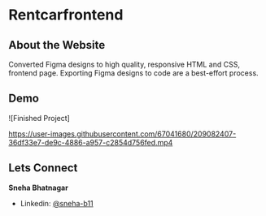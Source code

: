 # Rentcarfrontend

## About the Website
Converted Figma designs to high quality, responsive HTML and CSS, frontend page. Exporting Figma designs to code are a best-effort process.


## Demo 
![Finished Project] 


https://user-images.githubusercontent.com/67041680/209082407-36df33e7-de9c-4886-a957-c2854d756fed.mp4


## Lets Connect

**Sneha Bhatnagar**

- Linkedin: [@sneha-b11](https://www.linkedin.com/in/sneha-b11/)
